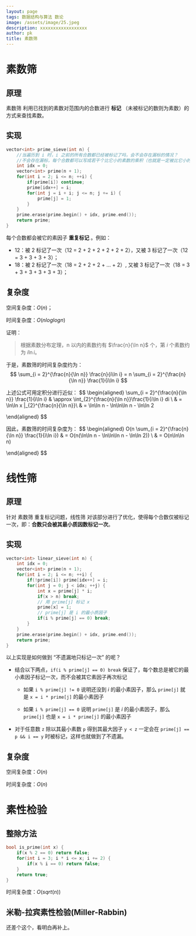 ```yaml
---
layout: page
tags: 数据结构与算法 数论
image: /assets/image/25.jpeg
description: xxxxxxxxxxxxxxxxxx
author: pk
title: 素数筛
---
```


# 素数筛

## 原理

素数筛 利用已找到的素数对范围内的合数进行 **标记** （未被标记的数则为素数）的方式来查找素数。

## 实现

```cpp
vector<int> prime_sieve(int n) {
    //当遍历到 i 时，i 之前的所有合数都已经被标记了吗，会不会存在漏标的情况？
    //不会存在漏标，每个合数都可以写成若干个比它小的素数的乘积（也就是一定被比它小的素数标记过了）
    int idx = 0;
    vector<int> prime(n + 1);
    for(int i = 2; i <= n; ++i) {
        if(prime[i]) continue;
        prime[idx++] = i;
        for(int j = i + i; j <= n; j += i) {
            prime[j] = 1;
        }
    }
    prime.erase(prime.begin() + idx, prime.end());
    return prime;
}
```
每个合数都会被它的素因子 **重复标记** 。例如：
- 12：被 2 标记了一次（12 = 2 + 2 + 2 + 2 + 2 + 2），又被 3 标记了一次（12 = 3 + 3 + 3 + 3）；
- 18：被 2 标记了一次（18 = 2 + 2 + 2 + ... + 2）, 又被 3 标记了一次（18 = 3 + 3 + 3 + 3 + 3 + 3）；



## 复杂度

空间复杂度：$O(n)$；

时间复杂度：$O(nloglogn)$



证明：

> 根据素数分布定理，n 以内的素数约有 $\frac{n}{\ln n}$ 个，第 $i$ 个素数约为 $i\ln i$。

于是，素数筛的时间复杂度约为：
$$
\sum_{i = 2}^{\frac{n}{\ln n}} \frac{n}{i\ln i} = n \sum_{i = 2}^{\frac{n}{\ln n}} \frac{1}{i\ln i}
$$

上述公式可用定积分进行近似：
$$
\begin{aligned}
\sum_{i = 2}^{\frac{n}{\ln n}} \frac{1}{i\ln i} 
& \approx 
\int_{2}^{\frac{n}{\ln n}}\frac{1}{i\ln i} di \\
& =
\ln\ln x |_{2}^{\frac{n}{\ln n}}\\
& = \ln\ln n - \ln\ln\ln n - \ln\ln 2

\end{aligned}
$$

因此，素数筛的时间复杂度为：
$$
\begin{aligned}
O(n \sum_{i = 2}^{\frac{n}{\ln n}} \frac{1}{i\ln i})
& = 
O(n(\ln\ln n - \ln\ln\ln n - \ln\ln 2)) \\
& = 
O(n\ln\ln n)

\end{aligned}
$$



# 线性筛

## 原理

针对 素数筛 重复标记问题，线性筛 对该部分进行了优化，使得每个合数仅被标记一次，即：**合数只会被其最小质因数标记一次**。



## 实现

```cpp
vector<int> linear_sieve(int n) {
    int idx = 0;
    vector<int> prime(n + 1);
    for(int i = 2; i <= n; ++i) {
        if(!prime[i]) prime[idx++] = i;
        for(int j = 0; j < idx; ++j) {
            int x = prime[j] * i;
            if(x > n) break;
            // 用 prime[j] 标记 x
            prime[x] = 1;
            // prime[j] 是 i 的最小质因子
            if(i % prime[j] == 0) break;
        }
    }
    prime.erase(prime.begin() + idx, prime.end());
    return prime;
}
```

以上实现是如何做到 “不遗漏地只标记一次” 的呢？

- 结合以下两点，`if(i % prime[j] == 0) break` 保证了，每个数总是被它的最小素因子标记一次，而不会被其它素因子再次标记

    - 如果 `i % prime[j] != 0` 说明还没到 $i$ 的最小素因子，那么 `prime[j]` 就是 `x = i * prime[j]` 的最小素因子

    - 如果 `i % prime[j] == 0` 说明 `prime[j]` 是 $i$​ 的最小素因子，那么 `prime[j]` 也是 `x = i * prime[j]` 的最小素因子

- 对于任意数 `z` 除以其最小素数 `p` 得到其最大因子 `y < z` 一定会在 `prime[j] == p && i == y` 时被标记，这样也就做到了不遗漏。



## 复杂度

空间复杂度：$O(n)$

时间复杂度：$O(n)$



# 素性检验

## 整除方法



```c
bool is_prime(int x) {
    if(x % 2 == 0) return false;
    for(int i = 3; i * i <= x; i += 2) {
        if(x % i == 0) return false;
    }
    return true;
}
```
时间复杂度：$O(sqrt(n))$



## 米勒-拉宾素性检验(Miller-Rabbin)

还差个这个，看明白再补上。
